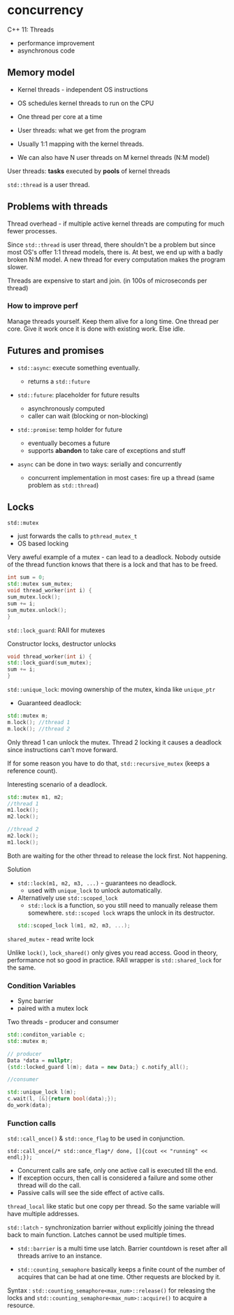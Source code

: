 # concurrency

C++ 11: Threads

- performance improvement 
- asynchronous code

## Memory model

- Kernel threads - independent OS instructions
- OS schedules kernel threads to run on the CPU
- One thread per core at a time

- User threads: what we get from the program
- Usually 1:1 mapping with the kernel threads.
- We can also have N user threads on M kernel threads (N:M model)


User threads: **tasks** executed by **pools** of kernel threads 

`std::thread` is a user thread.

## Problems with threads

Thread overhead - if multiple active kernel threads are computing for much fewer processes. 

Since `std::thread` is user thread, there shouldn't be a problem but since most OS's offer 1:1 thread models, there is. At best, we end up with a badly broken N:M model. A new thread for every computation makes the program slower.

Threads are expensive to start and join. (in 100s of microseconds per thread)

### How to improve perf

Manage threads yourself. Keep them alive for a long time. One thread per core. Give it work once it is done with existing work. Else idle.

## Futures and promises

- `std::async`: execute something eventually.
    - returns a `std::future`

- `std::future`: placeholder for future results
    - asynchronously computed
    - caller can wait (blocking or non-blocking)

- `std::promise`: temp holder for future
    - eventually becomes a future
    - supports **abandon** to take care of exceptions and stuff

- `async` can be done in two ways: serially and concurrently
    - concurrent implementation in most cases: fire up a thread (same problem as `std::thread`)

## Locks

`std::mutex` 

- just forwards the calls to `pthread_mutex_t`
- OS based locking

Very aweful example of a mutex - can lead to a deadlock. Nobody outside of the thread function knows that there is a lock and that has to be freed.


```cpp
int sum = 0;
std::mutex sum_mutex;
void thread_worker(int i) {
sum_mutex.lock();
sum += i;
sum_mutex.unlock();
}
```

`std::lock_guard`: RAII for mutexes

Constructor locks, destructor unlocks

```cpp
void thread_worker(int i) {
std::lock_guard(sum_mutex);
sum += i;
}
```

`std::unique_lock`: moving ownership of the mutex, kinda like `unique_ptr`

- Guaranteed deadlock:

```cpp
std::mutex m;
m.lock(); //thread 1
m.lock(); //thread 2
```

Only thread 1 can unlock the mutex. Thread 2 locking it causes a deadlock since instructions can't move forward. 

If for some reason you have to do that, `std::recursive_mutex` (keeps a reference count).

Interesting scenario of a deadlock.

```cpp
std::mutex m1, m2;
//thread 1
m1.lock();
m2.lock();

//thread 2
m2.lock();
m1.lock();
```

Both are waiting for the other thread to release the lock first. Not happening.

Solution 
- `std::lock(m1, m2, m3, ...)` - guarantees no deadlock.
    - used with `unique_lock` to unlock automatically.
- Alternatively use `std::scoped_lock`
    - `std::lock` is a function, so you still need to manually release them somewhere. `std::scoped lock` wraps the unlock in its destructor.
    ```cpp
    std::scoped_lock l(m1, m2, m3, ...);
    ```

`shared_mutex` - read write lock

Unlike `lock()`, `lock_shared()` only gives you read access. Good in theory, performance not so good in practice. RAII wrapper is `std::shared_lock` for the same. 

### Condition Variables 

- Sync barrier
- paired with a mutex lock

Two threads - producer and consumer

```cpp
std::conditon_variable c;
std::mutex m;

// producer
Data *data = nullptr;
{std::locked_guard l(m); data = new Data;} c.notify_all();

//consumer

std::unique_lock l(m);
c.wait(l, [&]{return bool(data);});
do_work(data);
```

### Function calls

`std::call_once()` & `std::once_flag` to be used in conjunction.

`std::call_once(/* std::once_flag*/ done, []{cout << "running" << endl;});`

- Concurrent calls are safe, only one active call is executed till the end.
- If exception occurs, then call is considered a failure and some other thread will do the call. 
- Passive calls will see the side effect of active calls.

`thread_local` like static but one copy per thread. So the same variable will have multiple addresses.

`std::latch` - synchronization barrier without explicitly joining the thread back to main function. Latches cannot be used multiple times. 

- `std::barrier` is a multi time use latch. Barrier countdown is reset after all threads arrive to an instance.

- `std::counting_semaphore` basically keeps a finite count of the number of acquires that can be had at one time. Other requests are blocked by it. 

Syntax : `std::counting_semaphore<max_num>::release()` for releasing the locks and `std::counting_semaphore<max_num>::acquire()` to acquire a resource.



